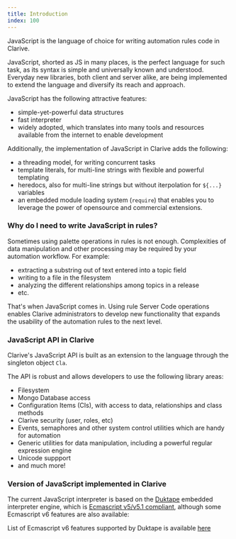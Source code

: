```yaml
---
title: Introduction
index: 100
---
```


JavaScript is the language of choice for writing automation rules code in Clarive.

JavaScript, shorted as JS in many places, is the perfect language for such task, as its syntax is simple and universally
known and understood. Everyday new libraries, both client and server alike, are being implemented
to extend the language and diversify its reach and approach.

JavaScript has the following attractive features:

- simple-yet-powerful data structures
- fast interpreter
- widely adopted, which translates into many tools and resources available from the internet to
enable development

Additionally, the implementation of JavaScript in Clarive adds the following:

- a threading model, for writing concurrent tasks
- template literals, for multi-line strings with flexible and powerful templating
- heredocs, also for multi-line strings but without iterpolation for `${...}` variables
- an embedded module loading system (`require`) that enables you to leverage the power of
opensource and commercial extensions.

### Why do I need to write JavaScript in rules?

Sometimes using palette operations in rules is not enough. Complexities
of data manipulation and other processing may be required by your automation
workflow. For example:

- extracting a substring out of text entered into a topic field
- writing to a file in the filesystem
- analyzing the different relationships among topics in a release
- etc.

That's when JavaScript comes in. Using rule Server Code operations
enables Clarive administrators to develop new functionality that expands
the usability of the automation rules to the next level.

### JavaScript API in Clarive

Clarive's JavaScript API is built as an extension to the language
through the singleton object `Cla`.

The API is robust and allows developers to use the following
library areas:

- Filesystem
- Mongo Database access
- Configuration Items (CIs), with access to data, relationships and class methods
- Clarive security (user, roles, etc)
- Events, semaphores and other system control utilities which are handy for automation
- Generic utilities for data manipulation, including a powerful regular expression engine
- Unicode suppport
- and much more!

### Version of JavaScript implemented in Clarive

The current JavaScript interpreter is based on the [Duktape](http://duktape.org)
embedded interpreter engine, which
is [Ecmascript v5/v5.1 compliant](http://www.ecma-international.org/ecma-262/5.1/),
although some Ecmascript v6 features are also available:

List of Ecmascript v6 features supported by Duktape is available [here](http://duktape.org/guide.html#es6features)



